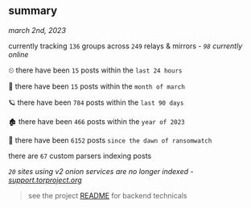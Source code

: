 
## summary
_march 2nd, 2023_

currently tracking `136` groups across `249` relays & mirrors - _`98` currently online_

⏲ there have been `15` posts within the `last 24 hours`

🦈 there have been `15` posts within the `month of march`

🪐 there have been `784` posts within the `last 90 days`

🏚 there have been `466` posts within the `year of 2023`

🦕 there have been `6152` posts `since the dawn of ransomwatch`

there are `67` custom parsers indexing posts

_`20` sites using v2 onion services are no longer indexed - [support.torproject.org](https://support.torproject.org/onionservices/v2-deprecation/)_

> see the project [README](https://github.com/joshhighet/ransomwatch#ransomwatch--) for backend technicals
